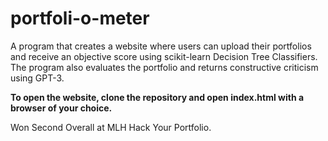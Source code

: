 # portfoli-o-meter
A program that creates a website where users can upload their portfolios and receive an objective score using scikit-learn Decision Tree Classifiers.
The program also evaluates the portfolio and returns constructive criticism using GPT-3.

**To open the website, clone the repository and open index.html with a browser of your choice.**

Won Second Overall at MLH Hack Your Portfolio.
